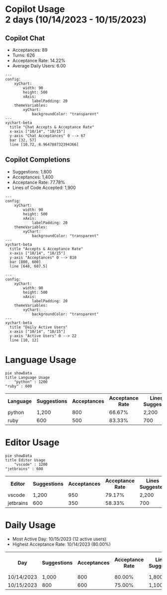 <h1>Copilot Usage<br>2 days (10/14/2023 - 10/15/2023)</h1>
<h2>Copilot Chat</h2>
<ul><li>Acceptances: 89</li><li>Turns: 626</li><li>Acceptance Rate: 14.22%</li><li>Average Daily Users: 6.00</li></ul>

```mermaid
---
config:
    xyChart:
        width: 90
        height: 500
        xAxis:
            labelPadding: 20
    themeVariables:
        xyChart:
            backgroundColor: "transparent"
---
xychart-beta
  title "Chat Accepts & Acceptance Rate"
  x-axis ["10/14", "10/15"]
  y-axis "Chat Acceptances" 0 --> 67
  bar [32, 57]
  line [10.72, 8.964788732394366]
```
<h2>Copilot Completions</h2>
<ul><li>Suggestions: 1,800</li><li>Acceptances: 1,400</li><li>Acceptance Rate: 77.78%</li><li>Lines of Code Accepted: 1,900</li></ul>

```mermaid
---
config:
    xyChart:
        width: 90
        height: 500
        xAxis:
            labelPadding: 20
    themeVariables:
        xyChart:
            backgroundColor: "transparent"
---
xychart-beta
  title "Accepts & Acceptance Rate"
  x-axis ["10/14", "10/15"]
  y-axis "Acceptances" 0 --> 810
  bar [800, 600]
  line [648, 607.5]
```

```mermaid
---
config:
    xyChart:
        width: 90
        height: 500
        xAxis:
            labelPadding: 20
    themeVariables:
        xyChart:
            backgroundColor: "transparent"
---
xychart-beta
  title "Daily Active Users"
  x-axis ["10/14", "10/15"]
  y-axis "Active Users" 0 --> 22
  line [10, 12]
```
<h1>Language Usage</h1>

```mermaid
pie showData
title Language Usage
    "python" : 1200
"ruby" : 600
```
<table><tr><th>Language</th><th>Suggestions</th><th>Acceptances</th><th>Acceptance Rate</th><th>Lines Suggested</th><th>Lines Accepted</th><th>Active Users</th></tr><tr><td>python</td><td>1,200</td><td>800</td><td>66.67%</td><td>2,200</td><td>1,550</td><td>6</td></tr><tr><td>ruby</td><td>600</td><td>500</td><td>83.33%</td><td>700</td><td>350</td><td>3</td></tr></table>
<h1>Editor Usage</h1>

```mermaid
pie showData
title Editor Usage
    "vscode" : 1200
"jetbrains" : 600
```
<table><tr><th>Editor</th><th>Suggestions</th><th>Acceptances</th><th>Acceptance Rate</th><th>Lines Suggested</th><th>Lines Accepted</th><th>Active Users</th></tr><tr><td>vscode</td><td>1,200</td><td>950</td><td>79.17%</td><td>2,200</td><td>1,350</td><td>5</td></tr><tr><td>jetbrains</td><td>600</td><td>350</td><td>58.33%</td><td>700</td><td>550</td><td>6</td></tr></table>
<h1>Daily Usage</h1>
<ul><li>Most Active Day: 10/15/2023 (12 active users)</li><li>Highest Acceptance Rate: 10/14/2023 (80.00%)</li></ul>
<table><tr><th>Day</th><th>Suggestions</th><th>Acceptances</th><th>Acceptance Rate</th><th>Lines Suggested</th><th>Lines Accepted</th><th>Active Users</th><th>Chat Acceptances</th><th>Chat Turns</th><th>Active Chat Users</th></tr><tr><td>10/14/2023</td><td>1,000</td><td>800</td><td>80.00%</td><td>1,800</td><td>1,200</td><td>10</td><td>32</td><td>200</td><td>4</td></tr><tr><td>10/15/2023</td><td>800</td><td>600</td><td>75.00%</td><td>1,100</td><td>700</td><td>12</td><td>57</td><td>426</td><td>8</td></tr></table>
